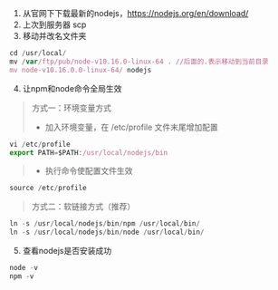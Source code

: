 1. 从官网下下载最新的nodejs，https://nodejs.org/en/download/
2. 上次到服务器 scp
3. 移动并改名文件夹
```typescript
cd /usr/local/
mv /var/ftp/pub/node-v10.16.0-linux-64 . //后面的.表示移动到当前目录
mv node-v10.16.0.0-linux-64/ nodejs
```
4. 让npm和node命令全局生效
> 方式一：环境变量方式
> - 加入环境变量，在 /etc/profile 文件末尾增加配置
```typescript
vi /etc/profile
export PATH=$PATH:/usr/local/nodejs/bin
```
> - 执行命令使配置文件生效
```typescript
source /etc/profile
```
> 方式二：软链接方式（推荐）
```typescript
ln -s /usr/local/nodejs/bin/npm /usr/local/bin/
ln -s /usr/local/nodejs/bin/node /usr/local/bin/
```
5. 查看nodejs是否安装成功
```typescript
node -v
npm -v
```
